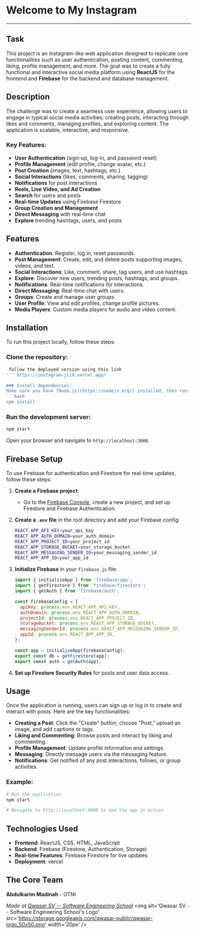 # Welcome to My Instagram

***

## Task
This project is an Instagram-like web application designed to replicate core functionalities such as user authentication, posting content, commenting, liking, profile management, and more. The goal was to create a fully functional and interactive social media platform using **ReactJS** for the frontend and **Firebase** for the backend and database management.

## Description
The challenge was to create a seamless user experience, allowing users to engage in typical social media activities: creating posts, interacting through likes and comments, managing profiles, and exploring content. The application is scalable, interactive, and responsive.

### Key Features:
- **User Authentication** (sign-up, log-in, and password reset)
- **Profile Management** (edit profile, change avatar, etc.)
- **Post Creation** (images, text, hashtags, etc.)
- **Social Interactions** (likes, comments, sharing, tagging)
- **Notifications** for post interactions
- **Reels, Live Video, and Ad Creation**
- **Search** for users and posts
- **Real-time Updates** using Firebase Firestore
- **Group Creation and Management**
- **Direct Messaging** with real-time chat
- **Explore** trending hashtags, users, and posts

## Features
- **Authentication**: Register, log in, reset passwords.
- **Post Management**: Create, edit, and delete posts supporting images, videos, and text.
- **Social Interactions**: Like, comment, share, tag users, and use hashtags.
- **Explore**: Discover new users, trending posts, hashtags, and groups.
- **Notifications**: Real-time notifications for interactions.
- **Direct Messaging**: Real-time chat with users.
- **Groups**: Create and manage user groups.
- **User Profile**: View and edit profiles, change profile pictures.
- **Media Players**: Custom media players for audio and video content.

## Installation

To run this project locally, follow these steps:

### Clone the repository:
```bash
 follow the deplayed version using this link
''' https://instagram-jti9.vercel.app/

### Install dependencies:
Make sure you have [Node.js](https://nodejs.org/) installed, then run:
```bash
npm install
```

### Run the development server:
```bash
npm start
```
Open your browser and navigate to `http://localhost:3000`.

## Firebase Setup

To use Firebase for authentication and Firestore for real-time updates, follow these steps:

1. **Create a Firebase project**:
   - Go to the [Firebase Console](https://console.firebase.google.com/), create a new project, and set up Firestore and Firebase Authentication.

2. **Create a `.env` file** in the root directory and add your Firebase config:
   ```bash
   REACT_APP_API_KEY=your_api_key
   REACT_APP_AUTH_DOMAIN=your_auth_domain
   REACT_APP_PROJECT_ID=your_project_id
   REACT_APP_STORAGE_BUCKET=your_storage_bucket
   REACT_APP_MESSAGING_SENDER_ID=your_messaging_sender_id
   REACT_APP_APP_ID=your_app_id
   ```

3. **Initialize Firebase** in your `firebase.js` file:
   ```javascript
   import { initializeApp } from 'firebase/app';
   import { getFirestore } from 'firebase/firestore';
   import { getAuth } from 'firebase/auth';

   const firebaseConfig = {
     apiKey: process.env.REACT_APP_API_KEY,
     authDomain: process.env.REACT_APP_AUTH_DOMAIN,
     projectId: process.env.REACT_APP_PROJECT_ID,
     storageBucket: process.env.REACT_APP_STORAGE_BUCKET,
     messagingSenderId: process.env.REACT_APP_MESSAGING_SENDER_ID,
     appId: process.env.REACT_APP_APP_ID,
   };

   const app = initializeApp(firebaseConfig);
   export const db = getFirestore(app);
   export const auth = getAuth(app);
   ```

4. **Set up Firestore Security Rules** for posts and user data access.

## Usage

Once the application is running, users can sign up or log in to create and interact with posts. Here are the key functionalities:

- **Creating a Post**: Click the "Create" button, choose "Post," upload an image, and add captions or tags.
- **Liking and Commenting**: Browse posts and interact by liking and commenting.
- **Profile Management**: Update profile information and settings.
- **Messaging**: Directly message users via the messaging feature.
- **Notifications**: Get notified of any post interactions, follows, or group activities.

### Example:
```bash
# Run the application
npm start

# Navigate to http://localhost:3000 to see the app in action
```

## Technologies Used
- **Frontend**: ReactJS, CSS, HTML, JavaScript
- **Backend**: Firebase (Firestore, Authentication, Storage)
- **Real-time Features**: Firebase Firestore for live updates
- **Deployment**: vercel

## The Core Team
**Abdulkarim Madinah** - OTNI

<span><i>Made at <a href='https://qwasar.io'>Qwasar SV -- Software Engineering School</a></i></span>
<span><img alt='Qwasar SV -- Software Engineering School's Logo' src='https://storage.googleapis.com/qwasar-public/qwasar-logo_50x50.png' width='20px' /></span>

